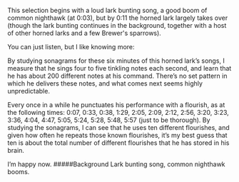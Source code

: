 This selection begins with a loud lark bunting song, a good boom of common nighthawk (at 0:03), but by 0:11 the horned lark largely takes over (though the lark bunting continues in the background, together with a host of other horned larks and a few Brewer's sparrows). 

You can just listen, but I like knowing more:

By studying sonagrams for these six minutes of this horned lark’s songs, I measure that he sings four to five tinkling notes each second, and learn that he has about 200 different notes at his command. There’s no set pattern in which he delivers these notes, and what comes next seems highly unpredictable. 

Every once in a while he punctuates his performance with a flourish, as at the following times: 0:07, 0:33, 0:38, 1:29, 2:05, 2:09, 2:12, 2:56, 3:20, 3:23, 3:36, 4:04, 4:47, 5:05, 5:24, 5:28, 5:48, 5:57 (just to be thorough). By studying the sonagrams, I can see that he uses ten different flourishes, and given how often he repeats those known flourishes, it’s my best guess that ten is about the total number of different flourishes that he has stored in his brain.

I’m happy now. 
#####Background
Lark bunting song, common nighthawk booms.
